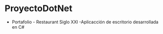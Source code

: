 # ProyectoDotNet
- Portafolio - 
Restaurant Siglo XXI
-Aplicacción de escritorio desarrollada en C#
